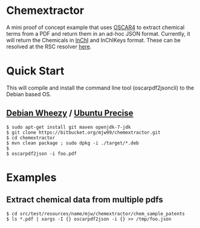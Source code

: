 # Chemextractor

A mini proof of concept example that uses [OSCAR4](https://bitbucket.org/wwmm/oscar4/wiki/Home) to extract chemical terms from a PDF and return them in an ad-hoc JSON format. Currently, it will return the Chemicals in [InChI](http://en.wikipedia.org/wiki/International_Chemical_Identifier) and InChIKeys format. These can be resolved at the RSC resolver [here](http://www.chemspider.com/inchi-resolver/Resolver.aspx).

# Quick Start

This will compile and install the command line tool (oscarpdf2jsoncli) to the Debian based OS.

## [Debian Wheezy](http://www.debian.org/releases/wheezy/) / [Ubuntu Precise](http://releases.ubuntu.com/precise/)

    $ sudo apt-get install git maven openjdk-7-jdk
    $ git clone https://bitbucket.org/mjw99/chemextractor.git
    $ cd chemextractor
    $ mvn clean package ; sudo dpkg -i ./target/*.deb
    $
    $ oscarpdf2json -i foo.pdf

# Examples

## Extract chemical data from multiple pdfs
   
    $ cd src/test/resources/name/mjw/chemextractor/chem_sample_patents
    $ ls *.pdf | xargs -I {} oscarpdf2json -i {} >> /tmp/foo.json
